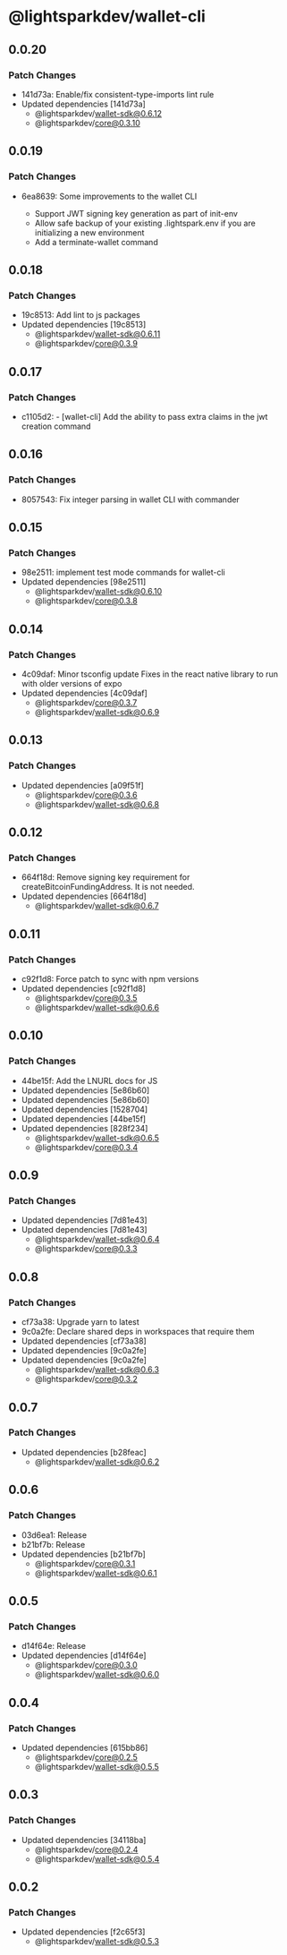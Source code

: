 # @lightsparkdev/wallet-cli

## 0.0.20

### Patch Changes

- 141d73a: Enable/fix consistent-type-imports lint rule
- Updated dependencies [141d73a]
  - @lightsparkdev/wallet-sdk@0.6.12
  - @lightsparkdev/core@0.3.10

## 0.0.19

### Patch Changes

- 6ea8639: Some improvements to the wallet CLI

  - Support JWT signing key generation as part of init-env
  - Allow safe backup of your existing .lightspark.env if you are initializing a new environment
  - Add a terminate-wallet command

## 0.0.18

### Patch Changes

- 19c8513: Add lint to js packages
- Updated dependencies [19c8513]
  - @lightsparkdev/wallet-sdk@0.6.11
  - @lightsparkdev/core@0.3.9

## 0.0.17

### Patch Changes

- c1105d2: - [wallet-cli] Add the ability to pass extra claims in the jwt creation command

## 0.0.16

### Patch Changes

- 8057543: Fix integer parsing in wallet CLI with commander

## 0.0.15

### Patch Changes

- 98e2511: implement test mode commands for wallet-cli
- Updated dependencies [98e2511]
  - @lightsparkdev/wallet-sdk@0.6.10
  - @lightsparkdev/core@0.3.8

## 0.0.14

### Patch Changes

- 4c09daf: Minor tsconfig update
  Fixes in the react native library to run with older versions of expo
- Updated dependencies [4c09daf]
  - @lightsparkdev/core@0.3.7
  - @lightsparkdev/wallet-sdk@0.6.9

## 0.0.13

### Patch Changes

- Updated dependencies [a09f51f]
  - @lightsparkdev/core@0.3.6
  - @lightsparkdev/wallet-sdk@0.6.8

## 0.0.12

### Patch Changes

- 664f18d: Remove signing key requirement for createBitcoinFundingAddress. It is not needed.
- Updated dependencies [664f18d]
  - @lightsparkdev/wallet-sdk@0.6.7

## 0.0.11

### Patch Changes

- c92f1d8: Force patch to sync with npm versions
- Updated dependencies [c92f1d8]
  - @lightsparkdev/core@0.3.5
  - @lightsparkdev/wallet-sdk@0.6.6

## 0.0.10

### Patch Changes

- 44be15f: Add the LNURL docs for JS
- Updated dependencies [5e86b60]
- Updated dependencies [5e86b60]
- Updated dependencies [1528704]
- Updated dependencies [44be15f]
- Updated dependencies [828f234]
  - @lightsparkdev/wallet-sdk@0.6.5
  - @lightsparkdev/core@0.3.4

## 0.0.9

### Patch Changes

- Updated dependencies [7d81e43]
- Updated dependencies [7d81e43]
  - @lightsparkdev/wallet-sdk@0.6.4
  - @lightsparkdev/core@0.3.3

## 0.0.8

### Patch Changes

- cf73a38: Upgrade yarn to latest
- 9c0a2fe: Declare shared deps in workspaces that require them
- Updated dependencies [cf73a38]
- Updated dependencies [9c0a2fe]
- Updated dependencies [9c0a2fe]
  - @lightsparkdev/wallet-sdk@0.6.3
  - @lightsparkdev/core@0.3.2

## 0.0.7

### Patch Changes

- Updated dependencies [b28feac]
  - @lightsparkdev/wallet-sdk@0.6.2

## 0.0.6

### Patch Changes

- 03d6ea1: Release
- b21bf7b: Release
- Updated dependencies [b21bf7b]
  - @lightsparkdev/core@0.3.1
  - @lightsparkdev/wallet-sdk@0.6.1

## 0.0.5

### Patch Changes

- d14f64e: Release
- Updated dependencies [d14f64e]
  - @lightsparkdev/core@0.3.0
  - @lightsparkdev/wallet-sdk@0.6.0

## 0.0.4

### Patch Changes

- Updated dependencies [615bb86]
  - @lightsparkdev/core@0.2.5
  - @lightsparkdev/wallet-sdk@0.5.5

## 0.0.3

### Patch Changes

- Updated dependencies [34118ba]
  - @lightsparkdev/core@0.2.4
  - @lightsparkdev/wallet-sdk@0.5.4

## 0.0.2

### Patch Changes

- Updated dependencies [f2c65f3]
  - @lightsparkdev/wallet-sdk@0.5.3
